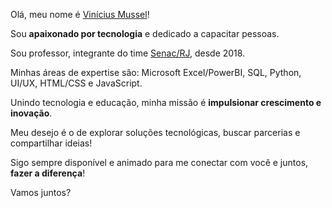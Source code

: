 <p>Olá, meu nome é <a href="https://www.mussel.com.br/" target="_blank">Vinícius Mussel</a>!</p><p>Sou <strong>apaixonado por tecnologia</strong> e dedicado a capacitar pessoas.</p><p>Sou professor, integrante do time <a href="https://www.instagram.com/senac_rj/" target="_blank">Senac/RJ</a>, desde 2018.</p><p>Minhas áreas de expertise são: Microsoft Excel/PowerBI, SQL, Python, UI/UX, HTML/CSS e JavaScript.</p><p>Unindo tecnologia e educação, minha missão é <strong>impulsionar crescimento e inovação</strong>.</p><p>Meu desejo é o de explorar soluções tecnológicas, buscar parcerias e compartilhar ideias! <p>Sigo sempre disponível e animado para me conectar com você e juntos, <strong>fazer a diferença</strong>!</p><p>Vamos juntos?</p>

<!---
eumussel/eumussel is a ✨ special ✨ repository because its `README.md` (this file) appears on your GitHub profile.
You can click the Preview link to take a look at your changes.
--->
